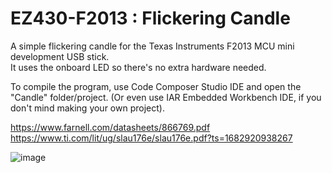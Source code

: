 # EZ430-F2013 : Flickering Candle
A simple flickering candle for the Texas Instruments F2013 MCU mini development USB stick.                       
It uses the onboard LED so there's no extra hardware needed.                   

To compile the program, use Code Composer Studio IDE and open the "Candle" folder/project. (Or even use IAR Embedded Workbench IDE, if you don't mind making your own project).              

https://www.farnell.com/datasheets/866769.pdf                    
https://www.ti.com/lit/ug/slau176e/slau176e.pdf?ts=1682920938267                       

![image](https://user-images.githubusercontent.com/1586332/235414904-e08ca4af-ba57-4811-94f3-0d694dac6ce2.png)
